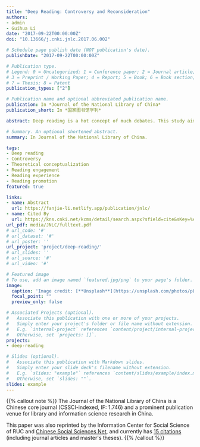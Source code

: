 ```yaml
---
title: "Deep Reading: Controversy and Reconsideration"
authors:
- admin
- Guihua Li
date: "2017-09-22T00:00:00Z"
doi: "10.13666/j.cnki.jnlc.2017.06.002"

# Schedule page publish date (NOT publication's date).
publishDate: "2017-09-22T00:00:00Z"

# Publication type.
# Legend: 0 = Uncategorized; 1 = Conference paper; 2 = Journal article;
# 3 = Preprint / Working Paper; 4 = Report; 5 = Book; 6 = Book section;
# 7 = Thesis; 8 = Patent
publication_types: ["2"]

# Publication name and optional abbreviated publication name.
publication: In *Journal of the National Library of China*
publication_short: In *国家图书馆学刊*

abstract: Deep reading is a hot concept of much debates. This study aims to discuss the major controversies in the conceptualization of deep reading and its implications for the strategy design and outcome assessment of reading promotion programs. Based on a systematic literature review and K-Means clustering of the expert survey responses, this paper argues that the essential conflict of opinions lies in researchers' contrasting views of the mechanism and expected values of the deep reading behaviour. We propound that deep reading is an intersubjective dialogue which is characterized by (i) the deep engagement of readers and (ii) reading as a social process. Such deep reading engagement satisfies the social-emotional needs of readers and therefore motivate them to read.

# Summary. An optional shortened abstract.
summary: In Journal of the National Library of China.

tags:
- Deep reading
- Controversy
- Theoretical conceptualization
- Reading engagement
- Reading experience
- Reading promotion
featured: true

links:
- name: Abstract
  url: https://fanjie-li.netlify.app/publication/jnlc/
- name: Cited By
  url: https://kns.cnki.net/kcms/detail/search.aspx?sfield=cite&sKey=%e2%80%9c%e6%b7%b1%e9%98%85%e8%af%bb%e2%80%9d%e4%b9%8b%e4%ba%89%e8%ae%ae%e4%b8%8e%e5%86%8d%e6%80%9d%e8%80%83&code=BJJG201706003&dbcode=CJFD
url_pdf: media/JNLC/fulltext.pdf
# url_code: '#'
# url_dataset: '#'
# url_poster: ''
url_project: 'project/deep-reading/'
# url_slides: ''
# url_source: '#'
# url_video: '#'

# Featured image
# To use, add an image named `featured.jpg/png` to your page's folder. 
image:
  caption: 'Image credit: [**Unsplash**](https://unsplash.com/photos/pLCdAaMFLTE)'
  focal_point: ""
  preview_only: false

# Associated Projects (optional).
#   Associate this publication with one or more of your projects.
#   Simply enter your project's folder or file name without extension.
#   E.g. `internal-project` references `content/project/internal-project/index.md`.
#   Otherwise, set `projects: []`.
projects:
- deep-reading

# Slides (optional).
#   Associate this publication with Markdown slides.
#   Simply enter your slide deck's filename without extension.
#   E.g. `slides: "example"` references `content/slides/example/index.md`.
#   Otherwise, set `slides: ""`.
slides: example
---
```


{{% callout note %}}
The Journal of the National Library of China is a Chinese core journal (CSSCI-indexed, IF: 1.746) and a prominent publication venue for library and information science research in China.

This paper was also reprinted by the Information Center for Social Science of RUC and [Chinese Social Sciences Net](http://ex.cssn.cn/glx_tsqbx/201811/t20181122_4780166.shtml), and currently has [15 citations](https://kns.cnki.net/kcms/detail/search.aspx?sfield=cite&sKey=%e2%80%9c%e6%b7%b1%e9%98%85%e8%af%bb%e2%80%9d%e4%b9%8b%e4%ba%89%e8%ae%ae%e4%b8%8e%e5%86%8d%e6%80%9d%e8%80%83&code=BJJG201706003&dbcode=CJFD) (including journal articles and master's theses).
{{% /callout %}}
